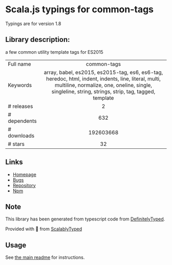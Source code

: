 
# Scala.js typings for common-tags

Typings are for version 1.8

## Library description:
a few common utility template tags for ES2015

|                    |                 |
| ------------------ | :-------------: |
| Full name          | common-tags |
| Keywords           | array, babel, es2015, es2015-tag, es6, es6-tag, heredoc, html, indent, indents, line, literal, multi, multiline, normalize, one, oneline, single, singleline, string, strings, strip, tag, tagged, template |
| # releases         | 2 |
| # dependents       | 632 |
| # downloads        | 192603668 |
| # stars            | 32 |

## Links
- [Homepage](https://github.com/declandewet/common-tags)
- [Bugs](http://github.com/declandewet/common-tags/issues)
- [Repository](https://github.com/declandewet/common-tags)
- [Npm](https://www.npmjs.com/package/common-tags)
    


## Note
This library has been generated from typescript code from [DefinitelyTyped](https://definitelytyped.org).

Provided with :purple_heart: from [ScalablyTyped](https://github.com/oyvindberg/ScalablyTyped)

## Usage
See [the main readme](../../readme.md) for instructions.


